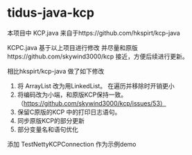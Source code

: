 # tidus-java-kcp

本项目中 KCP.java 来自于https://github.com/hkspirt/kcp-java 

KCPC.java 基于以上项目进行修改
并尽量和原版https://github.com/skywind3000/kcp 接近，方便后续进行更新。

相比hkspirt/kcp-java 做了如下修改
1. 将 ArrayList 改为用LinkedList。 在遍历并移除时开销更小
2. 将编码改为小端，和原版KCP保持一致。（https://github.com/skywind3000/kcp/issues/53）
3. 保留C原版的KCP 中的打印日志语句。
4. 同步原版KCP的部分更新
5. 部分变量名和语句优化

添加 TestNettyKCPConnection 作为示例demo

